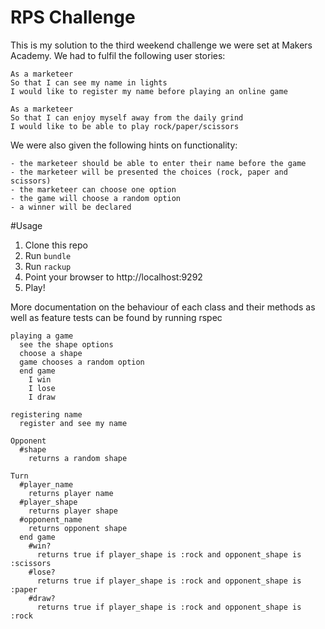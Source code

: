 # RPS Challenge

This is my solution to the third weekend challenge we were set at Makers Academy. We had to fulfil the following user stories:

```
As a marketeer
So that I can see my name in lights
I would like to register my name before playing an online game

As a marketeer
So that I can enjoy myself away from the daily grind
I would like to be able to play rock/paper/scissors
```

We were also given the following hints on functionality:

```
- the marketeer should be able to enter their name before the game
- the marketeer will be presented the choices (rock, paper and scissors)
- the marketeer can choose one option
- the game will choose a random option
- a winner will be declared
```

#Usage

1. Clone this repo
2. Run ```bundle```
3. Run ```rackup```
4. Point your browser to http://localhost:9292
5. Play!


More documentation on the behaviour of each class and their methods as well as feature tests can be found by running rspec

```
playing a game
  see the shape options
  choose a shape
  game chooses a random option
  end game
    I win
    I lose
    I draw

registering name
  register and see my name

Opponent
  #shape
    returns a random shape

Turn
  #player_name
    returns player name
  #player_shape
    returns player shape
  #opponent_name
    returns opponent shape
  end game
    #win?
      returns true if player_shape is :rock and opponent_shape is :scissors
    #lose?
      returns true if player_shape is :rock and opponent_shape is :paper
    #draw?
      returns true if player_shape is :rock and opponent_shape is :rock
```
